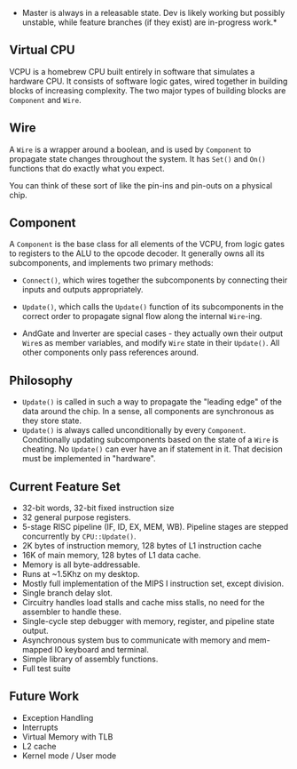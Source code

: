 
* Master is always in a releasable state. Dev is likely working but possibly unstable, while feature branches (if they exist) are in-progress work.*

Virtual CPU
---------

VCPU is a homebrew CPU built entirely in software that simulates a hardware CPU. It consists of software logic gates, wired together in building blocks of increasing complexity. The two major types of building blocks are `Component` and `Wire`. 

Wire
------

A `Wire` is a wrapper around a boolean, and is used by `Component` to propagate state changes throughout the system. It has `Set()` and `On()` functions that do exactly what you expect.

You can think of these sort of like the pin-ins and pin-outs on a physical chip.

Component
----------

A `Component` is the base class for all elements of the VCPU, from logic gates to registers to the ALU to the opcode decoder. It generally owns all its subcomponents, and implements two primary methods:
* `Connect()`, which wires together the subcomponents by connecting their inputs and outputs appropriately.
* `Update()`, which calls the `Update()` function of its subcomponents in the correct order to propagate signal flow along the internal `Wire`-ing.

* AndGate and Inverter are special cases - they actually own their output `Wire`s as member variables, and modify `Wire` state in their `Update()`. All other components only pass references around.

Philosophy
----------

* `Update()` is called in such a way to propagate the "leading edge" of the data around the chip. In a sense, all components are synchronous as they store state.
* `Update()` is always called unconditionally by every `Component`. Conditionally updating subcomponents based on the state of a `Wire` is cheating. No `Update()` can ever have an if statement in it. That decision must be implemented in "hardware".

Current Feature Set
------------

* 32-bit words, 32-bit fixed instruction size
* 32 general purpose registers.
* 5-stage RISC pipeline (IF, ID, EX, MEM, WB). Pipeline stages are stepped concurrently by `CPU::Update()`.
* 2K bytes of instruction memory, 128 bytes of L1 instruction cache
* 16K of main memory, 128 bytes of L1 data cache.
* Memory is all byte-addressable.
* Runs at ~1.5Khz on my desktop.
* Mostly full implementation of the MIPS I instruction set, except division.
* Single branch delay slot.
* Circuitry handles load stalls and cache miss stalls, no need for the assembler to handle these.
* Single-cycle step debugger with memory, register, and pipeline state output.
* Asynchronous system bus to communicate with memory and mem-mapped IO keyboard and terminal.
* Simple library of assembly functions.
* Full test suite

Future Work
---------------
* Exception Handling
* Interrupts
* Virtual Memory with TLB
* L2 cache
* Kernel mode / User mode
